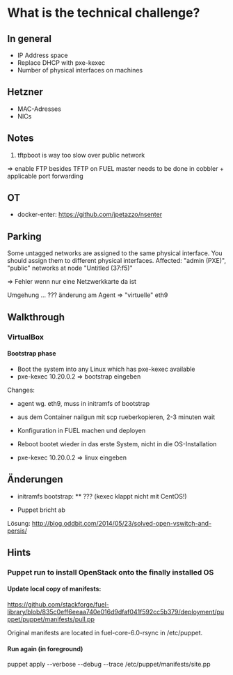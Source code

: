 # What is the technical challenge?

## In general

* IP Address space
* Replace DHCP with pxe-kexec
* Number of physical interfaces on machines

## Hetzner

* MAC-Adresses
* NICs

## Notes

1. tftpboot is way too slow over public network
 
=> enable FTP besides TFTP on FUEL master
needs to be done in cobbler + applicable port forwarding

## OT

* docker-enter: https://github.com/jpetazzo/nsenter
 
## Parking

Some untagged networks are assigned to the same physical interface. You should assign them to different physical interfaces. Affected:
"admin (PXE)", "public" networks at node "Untitled (37:f5)"

=> Fehler wenn nur eine Netzwerkkarte da ist

Umgehung ... ??? änderung am Agent => "virtuelle" eth9

## Walkthrough

### VirtualBox

#### Bootstrap phase

* Boot the system into any Linux which has pxe-kexec available
* pxe-kexec 10.20.0.2 => bootstrap eingeben

Changes:

* agent wg. eth9, muss in initramfs of bootstrap
* aus dem Container nailgun mit scp rueberkopieren, 2-3 minuten wait

* Konfiguration in FUEL machen und deployen
* Reboot bootet wieder in das erste System, nicht in die OS-Installation
* pxe-kexec 10.20.0.2 => linux eingeben

## Änderungen

* initramfs bootstrap:
** ??? 
(kexec klappt nicht mit CentOS!)

* Puppet bricht ab

Lösung: http://blog.oddbit.com/2014/05/23/solved-open-vswitch-and-persis/

## Hints

### Puppet run to install OpenStack onto the finally installed OS

#### Update local copy of manifests: 
  https://github.com/stackforge/fuel-library/blob/835c0eff6eeaa740e016d9dfaf041f592cc5b379/deployment/puppet/puppet/manifests/pull.pp

Original manifests are located in fuel-core-6.0-rsync in /etc/puppet.

#### Run again (in foreground)

 puppet apply --verbose --debug --trace /etc/puppet/manifests/site.pp
 
